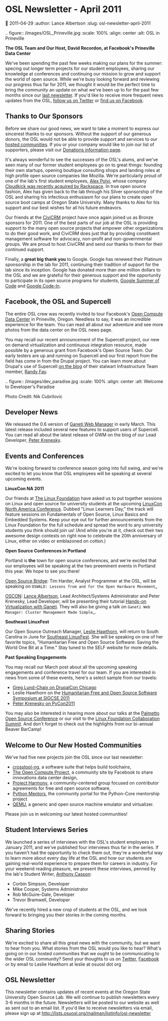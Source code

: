 OSL Newsletter - April 2011
===========================
:date: 2011-04-29
:author: Lance Albertson
:slug: osl-newsletter-april-2011

.. figure:: /images/OSL_Prineville.jpg
   :scale: 100%
   :align: center
   :alt: OSL in Prineville

   **The OSL Team and Our Host, David Recordon, at Facebook's Prineville Data
   Center**

We've been spending the past few weeks making our plans for the summer: specing
out longer term projects for our student employees, sharing our knowledge at
conferences and continuing our mission to grow and support the world of open
source. While we're busy looking forward and reviewing our progress thus far for
2011, we thought it would be the perfect time to bring the community an update
on what we've been up to for the past few months since our [last newsletter](/blog/osl-newsletter-look-back-2010).
If you'd like to receive more frequent news updates from the OSL,
[follow us on Twitter](http://twitter.com/osuosl) or [find us on Facebook](http://www.facebook.com/OSUOSL).





Thanks to Our Sponsors
----------------------

Before we share our good news, we want to take a moment to express our sincerest
thanks to our sponsors. Without the support of our generous donors, the OSL
would not be able to provide support and services to our [hosted communities](/communities).
If you or your company would like to join our list of supporters, please visit
our [Donations information page](/donate).

It's always wonderful to see the successes of the OSL's alums, and we've seen
many of our former student employees go on to great things: founding their own
startups, opening boutique consulting shops and landing roles at high profile
open source companies like Mozilla. We're particularly proud of one of the lab's
first student employees, [Alex Polvi](http://twitter.com/polvi), whose company
[Cloudkick was recently acquired by Rackspace](http://eecs.oregonstate.edu/news/stories/cloudkick.html). In true open source fashion,
Alex has given back to the lab through his Silver sponsorship of the OSL and
sharing his infectious enthusiasm for our plans to create open source boot camps
at Oregon State University. Many thanks to Alex for his support and our best
wishes for all his future endeavors.

Our friends at the [CiviCRM](http://civicrm.org/) project have once again joined us as Bronze
sponsors for 2011. One of the best parts of our job at the OSL is providing
support to the many open source projects that empower other organizations to do
their good work, and CiviCRM does just that by providing constituent management
software for advocacy, non-profit and non-governmental groups. We are proud to
host CiviCRM and send our thanks to them for their continued support.

Finally, a **great big thank you** to Google. Google has renewed their Platinum
sponsorship in the lab for 2011, continuing their tradition of support for the
lab since its inception. Google has donated more than one million dollars to the
OSL and we are grateful for their generous support and the opportunity to
participate in its open source programs for students, [Google Summer of Code](http://code.google.com/soc/)
and [Google Code-In](http://code.google.com/gci).









Facebook, the OSL and Supercell
-------------------------------

The entire OSL crew was recently invited to tour Facebook's
[Open Compute Data Center](http://opencompute.org/) in Prineville, Oregon. Needless to say, it was an
incredible experience for the team. You can read all about our adventure and see
more photos from the data center on the OSL news page.

You may recall our recent announcement of the Supercell project, our new on
demand virtualization and continuous integration resource, made possible by a
generous grant from Facebook's Open Source Team. Our early testers are up and
running on Supercell and our first report from the field has come in from the
Drupal project. You can learn more about Drupal's use of Supercell
[on the blog](http://randyfay.com/node/99) of their stalwart Infrastructure Team member, [Randy Fay](http://twitter.com/randyfay).





.. figure:: /images/dev_paradise.jpg
   :scale: 100%
   :align: center
   :alt: Welcome to Developer's Paradise

   Photo Credit: Nik Cubrilovic

Developer News
--------------

We released the 0.6 version of [Ganeti Web Manager](http://code.osuosl.org/projects/ganeti-webmgr) in early March. This latest
release included several new features to support users of Supercell. You can
read all about the latest release of GWM on the blog of our Lead Developer,
[Peter Krenesky](http://twitter.com/kreneskyp).




Events and Conferences
----------------------

We're looking forward to conference season going into full swing, and we're
excited to let you know that OSL employees will be speaking at several upcoming
events.

**LinuxCon NA 2011**

Our friends at [The Linux Foundation](http://linuxfoundation.org/) have asked us to put together sessions on
Linux and open source for university students at the upcoming
[LinuxCon North America Conference](http://events.linuxfoundation.org/events/linuxcon). Dubbed "Linux Learners Day," the track
will feature sessions on Fundamentals of Open Source, Linux Basics and Embedded
Systems. Keep your eye out for further announcements from the Linux Foundation
for the full schedule and spread the word to any university students you think
should join us! (And while you're at it, check out their two awesome design
contests on right now to celebrate the 20th anniversary of Linux, either on
video or emblazoned on cotton.)

**Open Source Conferences in Portland**

Portland is **the** town for open source conferences, and we're excited that our
employees will be speaking at the two preeminent events in Portland this year.
We hope to see you there!

[Open Source Bridge](http://opensourcebridge.org/): Tim Harder, Analyst Programmer at the OSL, will be
speaking on `OSWALD: Lessons from and for the Open Hardware Movement`_

[OSCON](http://oscon.com/): [Lance Albertson](http://twitter.com/ramereth), Lead Architect/Systems Administrator and Peter
Krenesky, Lead Developer, will be presenting their tutorial
[Hands-on Virtualization with Ganeti](http://www.oscon.com/oscon2011/public/schedule/detail/18544). They will also be giving a talk on
`Ganeti Web Manager: Cluster Management Made Simple`_.

**Southeast LinuxFest**

Our Open Source Outreach Manager, [Leslie Hawthorn](http://twitter.com/lhawthorn), will return to South
Carolina in June for [Southeast LinuxFest](http://www.southeastlinuxfest.org/). She will be speaking on one of her
favorite topics, "Humanitarian Free and Open Source Software: Saving the World
One Bit at a Time." Stay tuned to the SELF website for more details.

**Past Speaking Engagements**

You may recall our March post about all the upcoming speaking engagements and
conference travel for our team. If you are interested in news from some of these
events, here's a select sample from our travels:

* [Greg Lund-Chaix on DrupalCon Chicago](http://blogs.osuosl.org/gchaix/2011/03/13/drupalcon-chicago/)
* Leslie Hawthorn on the
  [Humanitarian Free and Open Source Software Symposium at SIGCSE 2011](http://opensource.com/education/11/3/humanitarian-free-and-open-source-software-local-community)
* [Peter Krenesky on PyCon2011](http://blogs.osuosl.org/kreneskyp/2011/03/16/snakes-in-a-mothefraking-brain/)

You may also be interested in hearing more about our talks at the
[Palmetto Open Source Conference](http://opensource.com/education/11/3/students-open-source-how-do-i-get-started) or our visit to the
[Linux Foundation Collaboration Summit](http://hawthornlandings.org/2011/04/19/notes-and-more-press-training-for-community-projects/). And don't forget to check out the
highlights from our bi-annual Beaver BarCamp!

















Welcome to Our New Hosted Communities
-------------------------------------

We've had five new projects join the OSL since our last newsletter:

* [crosstool-ng](http://crosstool-ng.org/), a software suite that helps build toolchains,
* [The Open Compute Project](http://opencompute.org/), a community site by Facebook to share innovations
  data center design,
* [Project Harmony](http://www.harmonyagreements.org/), a community-centered group focused on contributor
  agreements for free and open source software,
* [Python Mentors](http://pythonmentors.com/), the community portal for the Python-Core mentorship project
* [QEMU](http://wiki.qemu.org/Main_Page), a generic and open source machine emulator and virtualizer.







Please join us in welcoming our latest hosted communities!

Student Interviews Series
-------------------------

We launched a series of interviews with the OSL's student employees in January
2011, and we've published four interviews thus far in the series. If you haven't
had the opportunity to check them out, they're a wonderful way to learn more
about every day life at the OSL and how our students are gaining real-world
experience to prepare them for careers in industry. For your weekend reading
pleasure, we present these interviews, penned by the lab's Student Writer,
[Anthony Casson](http://twitter.com/ascasson):

* Corbin Simpson, Developer
* Mike Cooper, Systems Administrator
* Rob McGuire-Dale, Developer
* Trevor Bramwell, Developer

We've recently hired a new crop of students at the OSL, and we look forward to
bringing you their stories in the coming months.



Sharing Stories
---------------

We're excited to share all this great news with the community, but we want to
hear from you. What stories from the OSL would you like to hear? What's going on
in our hosted communities that we ought to be communicating to the wider OSL
community? Send your thoughts to us on [Twitter](http://twitter.com/osuosl), [Facebook](http://www.facebook.com/OSUOSL) or by email to
Leslie Hawthorn at leslie at osuosl dot org




OSL Newsletter
--------------

This newsletter contains updates of recent events at the Oregon State University
Open Source Lab. We will continue to publish newsletters every 3-6 months in the
future. Newsletters will be posted to our website as well as sent out to an
email list. If you'd like to receive newsletters via email, please sign up at
http://lists.osuosl.org/mailman/listinfo/osl-newsletter
